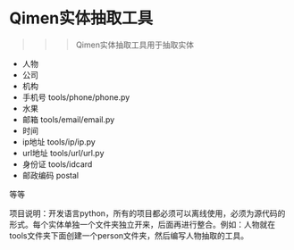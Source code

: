 # Qimen实体抽取工具
>>> Qimen实体抽取工具用于抽取实体

* 人物
* 公司
* 机构
* 手机号 tools/phone/phone.py
* 水果
* 邮箱 tools/email/email.py
* 时间
* ip地址 tools/ip/ip.py
* url地址 tools/url/url.py
* 身份证 tools/idcard
* 邮政编码 postal


等等







项目说明：开发语言python，所有的项目都必须可以离线使用，必须为源代码的形式。每个实体单独一个文件夹独立开来，后面再进行整合。例如：人物就在tools文件夹下面创建一个person文件夹，然后编写人物抽取的工具。




